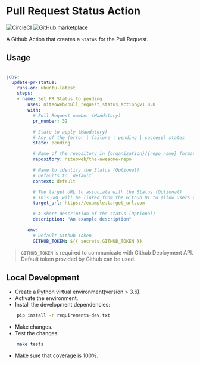 # Pull Request Status Action

[![CircleCI](https://circleci.com/gh/niteoweb/pull_request_status_action/tree/master.svg?style=svg)](https://circleci.com/gh/niteoweb/pull_request_status_action)
[![GitHub marketplace](https://img.shields.io/badge/marketplace-heroku--pull--request--status--action-blue?style=flat-square&logo=github)](https://github.com/marketplace/actions/pull-request-status-action)

A Github Action that creates a `Status` for the Pull Request.

## Usage

```yaml

jobs:
  update-pr-status:
    runs-on: ubuntu-latest
    steps:
    - name: Set PR Status to pending
        uses: niteoweb/pull_request_status_action@v1.0.0
        with:
          # Pull Request number (Mandatory)
          pr_number: 32

          # State to apply (Mandatory)
          # Any of the (error | failure | pending | success) states
          state: pending

          # Name of the repository in {organization}/{repo_name} format (Mandatory)
          repository: niteoweb/the-awesome-repo

          # Name to identify the Status (Optional)
          # Defaults to `default`
          context: default

          # The target URL to associate with the Status (Optional)
          # This URL will be linked from the Github UI to allow users to easily see the source of the status.
          target_url: https://example.target_url.com

          # A short description of the status (Optional)
          description: "An example description"

        env:
          # Default Github Token
          GITHUB_TOKEN: ${{ secrets.GITHUB_TOKEN }}
```

> `GITHUB_TOKEN` is required to communicate with Github Deployment API. Default token provided by Github can be used.

## Local Development

- Create a Python virtual environment(version > 3.6).
- Activate the environment.
- Install the development dependencies:

```bash
    pip install -r requirements-dev.txt
```

- Make changes.
- Test the changes:

```bash
    make tests
```

- Make sure that coverage is 100%.
